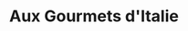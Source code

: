 ---
title: "Aux Gourmets d'Italie"
url: /le-mesnil-esnard/aux-gourmets-ditalie/
shop: charcuterie
---